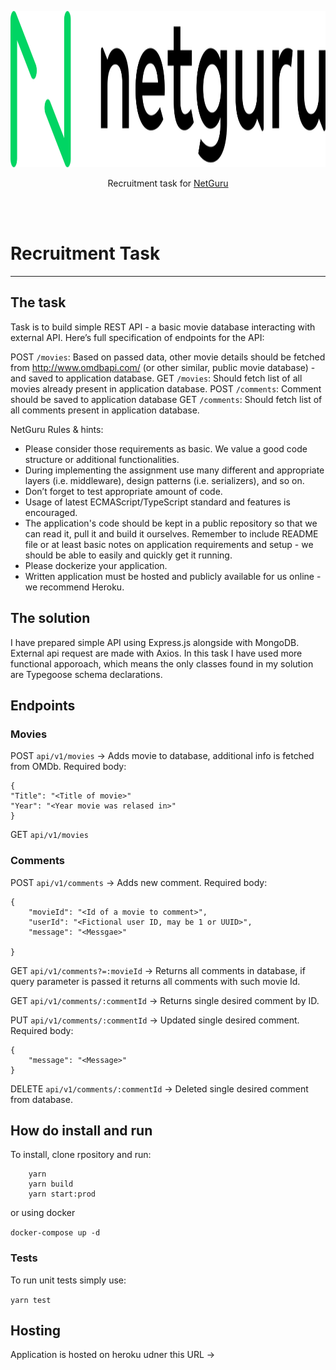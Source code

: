 <p align="center">
    <img src="logo.png" width="600" height="250"></img>
    <p align="center">
        Recruitment task for <a href="https://www.netguru.com/">NetGuru</a>
    </p>
</p>
</br></br>

# Recruitment Task

---

## The task

Task is to build simple REST API - a basic movie database interacting with external API. Here’s full specification of endpoints for the API:

POST `/movies`:
Based on passed data, other movie details should be fetched from http://www.omdbapi.com/ (or other similar, public movie database) - and saved to application database.
GET `/movies`:
Should fetch list of all movies already present in application database.
POST `/comments`:
Comment should be saved to application database
GET `/comments`:
Should fetch list of all comments present in application database.

NetGuru Rules & hints:

- Please consider those requirements as basic. We value a good code structure or additional functionalities.
- During implementing the assignment use many different and appropriate layers (i.e. middleware), design patterns (i.e. serializers), and so on.
- Don’t forget to test appropriate amount of code.
- Usage of latest ECMAScript/TypeScript standard and features is encouraged.
- The application's code should be kept in a public repository so that we can read it, pull it and build it ourselves. Remember to include README file or at least basic notes on application requirements and setup - we should be able to easily and quickly get it running.
- Please dockerize your application.
- Written application must be hosted and publicly available for us online - we recommend Heroku.

## The solution

I have prepared simple API using Express.js alongside with MongoDB. External api request are made with Axios.
In this task I have used more functional apporoach, which means the only classes found in my solution are Typegoose schema declarations.

## Endpoints

### Movies

POST `api/v1/movies` -> Adds movie to database, additional info is fetched from OMDb. Required body:

```
{
"Title": "<Title of movie>"
"Year": "<Year movie was relased in>"
}

```

GET `api/v1/movies`

### Comments

POST `api/v1/comments` -> Adds new comment. Required body:

```
{
    "movieId": "<Id of a movie to comment>",
    "userId": "<Fictional user ID, may be 1 or UUID>",
    "message": "<Messgae>"

}
```

GET `api/v1/comments?=:movieId` -> Returns all comments in database, if query parameter is passed it returns all comments with such movie Id.

GET `api/v1/comments/:commentId` -> Returns single desired comment by ID.

PUT `api/v1/comments/:commentId` -> Updated single desired comment. Required body:

```
{
    "message": "<Message>"
}
```

DELETE `api/v1/comments/:commentId` -> Deleted single desired comment from database.

## How do install and run

To install, clone rpository and run:

```
    yarn
    yarn build
    yarn start:prod
```

or using docker

`docker-compose up -d`

### Tests

To run unit tests simply use:

`yarn test`

## Hosting

Application is hosted on heroku udner this URL ->
